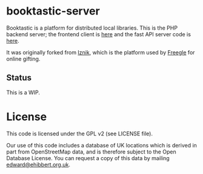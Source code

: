 # booktastic-server

Booktastic is a platform for distributed local libraries.  This is the PHP backend server; the frontend client
is [here](https://github.com/tasticbooktastic/booktastic-nuxt3) and the fast API server code is [here](https://github.com/tasticbooktastic/booktastic-server-go).

It was originally forked from [Iznik](https://github.com/freegle/iznik-server), which is the platform used
by [Freegle](https://www.ilovefreegle.org) for online gifting.

## Status

This is a WIP.

License
=======

This code is licensed under the GPL v2 (see LICENSE file).

Our use of this code includes a database of UK locations which is derived in part from OpenStreetMap data, and
is therefore subject to the Open Database License.  You can request a copy of this data by mailing 
<edward@ehibbert.org.uk>.
